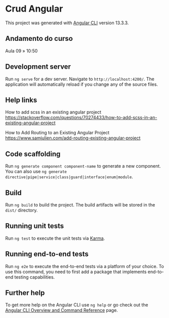 # Crud Angular

This project was generated with [Angular CLI](https://github.com/angular/angular-cli) version 13.3.3.

## Andamento do curso

Aula 09 » 10:50

## Development server

Run `ng serve` for a dev server. Navigate to `http://localhost:4200/`. The application will automatically reload if you change any of the source files.

##  Help links

How to add scss in an existing angular project  
https://stackoverflow.com/questions/70274433/how-to-add-scss-in-an-existing-angular-project

How to Add Routing to an Existing Angular Project  
https://www.samjulien.com/add-routing-existing-angular-project

## Code scaffolding

Run `ng generate component component-name` to generate a new component. You can also use `ng generate directive|pipe|service|class|guard|interface|enum|module`.

## Build

Run `ng build` to build the project. The build artifacts will be stored in the `dist/` directory.

## Running unit tests

Run `ng test` to execute the unit tests via [Karma](https://karma-runner.github.io).

## Running end-to-end tests

Run `ng e2e` to execute the end-to-end tests via a platform of your choice. To use this command, you need to first add a package that implements end-to-end testing capabilities.

## Further help

To get more help on the Angular CLI use `ng help` or go check out the [Angular CLI Overview and Command Reference](https://angular.io/cli) page.
